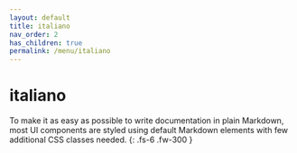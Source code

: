 ```yaml
---
layout: default
title: italiano
nav_order: 2
has_children: true
permalink: /menu/italiano
---
```


# italiano

To make it as easy as possible to write documentation in plain Markdown, most UI components are styled using default Markdown elements with few additional CSS classes needed.
{: .fs-6 .fw-300 }